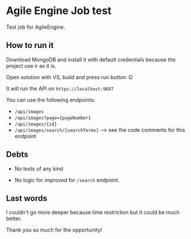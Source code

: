 # Agile Engine Job test
Test job for AgileEngine.

## How to run it
Download MongoDB and install it with default credentials because the project use ir as it is.

Open solution with VS, build and press run button :D

It will run the API on `https://localhost:9697`

You can use the following endpoints: 
- `/api/images`
- `/api/images?page={pageNumber}`
- `/api/images/{id}`
- `/api/images/search/{searchTerms}` --> see the code comments for this endpoint

## Debts
- No tests of any kind

- No logic for improved for `/search` endpoint.

## Last words
I couldn't go more deeper because time restriction but it could be much better.

Thank you so much for the opportunity!
